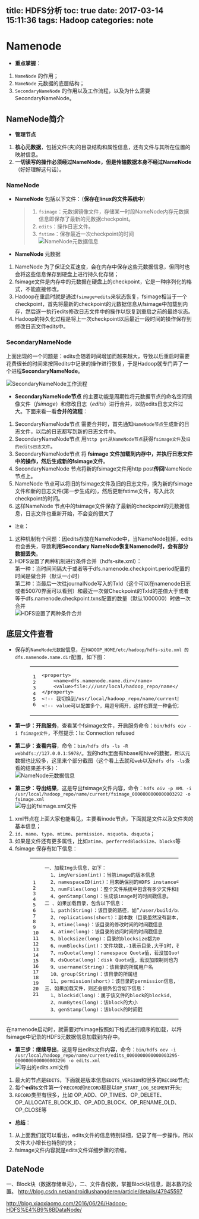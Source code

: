 title: HDFS分析
toc: true
date: 2017-03-14 15:11:36
tags: Hadoop
categories: note
---

# Namenode
<ul>
<li><strong>重点掌握</strong>：</li>
</ul>
<ol>
<li><code>NameNode</code> 的作用；</li>
<li><code>NameNode</code> 元数据的底层结构；</li>
<li><code>SecondaryNameNode</code> 的作用以及工作流程，以及为什么需要SecondaryNameNode。</li>
</ol>
<a id="more"></a>
<h2 id="NameNode简介"><a href="#NameNode简介" class="headerlink" title="NameNode简介"></a>NameNode简介</h2><ul>
<li><strong>管理节点</strong></li>
</ul>
<ol>
<li><strong>核心元数据</strong>，包括文件(夹)的目录结构和属性信息，还有文件与其所在位置的映射信息。</li>
<li><strong>一切读写的操作必须经过NameNode，但是传输数据本身不经过NameNode</strong>（好好理解这句话）。</li>
</ol>
<h3 id="NameNode"><a href="#NameNode" class="headerlink" title="NameNode"></a>NameNode</h3><ul>
<li><p><strong>NameNode</strong> 包括以下文件：（<strong>保存在linux的文件系统中</strong>）</p>
<blockquote>
<ol>
<li><code>fsimage</code>：元数据镜像文件，存储某一时段NameNode内存元数据信息即保存了最新的元数据checkpoint。</li>
<li><code>edits</code>：操作日志文件。</li>
<li><code>fstime</code>：保存最近一次checkpoint的时间<br><img src="http://img.xiaoxiaomo.com/blog%2Fimg%2F20160412193118.png" alt="NameNode元数据信息"></li>
</ol>
</blockquote>
</li>
<li><p><strong>NameNode</strong> 元数据</p>
</li>
</ul>
<ol>
<li>NameNode 为了保证交互速度，会在内存中保存这些元数据信息，但同时也会将这些信息保存到硬盘上进行持久化存储；</li>
<li>fsimage文件是内存中的元数据在硬盘上的checkpoint，它是一种序列化的格式，不能直接修改。</li>
<li>Hadoop在重启时就是通过<code>fsimage+edits</code>来状态恢复，fsimage相当于一个checkpoint，首先将最新的checkpoint的元数据信息从fsimage中加载到内存，然后逐一执行edits修改日志文件中的操作以恢复到重启之前的最终状态。</li>
<li>Hadoop的持久化过程是将上一次checkpoint以后最近一段时间的操作保存到修改日志文件edits中。</li>
</ol>
<h3 id="SecondaryNameNode"><a href="#SecondaryNameNode" class="headerlink" title="SecondaryNameNode"></a>SecondaryNameNode</h3><p>上面出现的一个问题是：edits会随着时间增加而越来越大，导致以后重启时需要花费很长的时间来按照edits中记录的操作进行恢复，于是Hadoop就专门弄了一个进程<strong>SecondaryNameNode</strong>。</p>
<p><img src="http://img.xiaoxiaomo.com/blog%2Fimg%2F20160626120418.png" alt="SecondaryNameNode工作流程"></p>
<ul>
<li><strong>SecondaryNameNode节点</strong> 的主要功能是周期性将元数据节点的命名空间镜像文件（<em>fsimage</em>）和修改日志（<em>edits</em>）进行合并，以防edits日志文件过大。下面来看一看<strong>合并的流程</strong>：</li>
</ul>
<ol>
<li>SecondaryNameNode节点 需要合并时，首先通知<code>NameNode节点</code>生成新的日志文件，以后的日志都写到新的日志文件中。</li>
<li>SecondaryNameNode节点 用<code>http get</code>从<code>NameNode节点</code>获得<code>fsimage文件</code>及<code>旧的edits日志文件</code>。</li>
<li>SecondaryNameNode节点 将 <strong>fsimage 文件加载到内存中，并执行日志文件中的操作，然后生成新的fsimage文件</strong>。</li>
<li>SecondaryNameNode 节点将新的fsimage文件用http post<strong>传回</strong>NameNode节点上。</li>
<li>NameNode 节点可以将旧的fsimage文件及旧的日志文件，换为新的fsimage文件和新的日志文件(第一步生成的)，然后更新fstime文件，写入此次checkpoint的时间。</li>
<li>这样NameNode 节点中的fsimage文件保存了最新的checkpoint的元数据信息，日志文件也重新开始，不会变的很大了</li>
</ol>
<ul>
<li><code>注意</code>：</li>
</ul>
<ol>
<li>这种机制有个问题：因edits存放在NameNode中，当NameNode挂掉，edits也会丢失，导致<strong>利用Secondary NameNode恢复Namenode时，会有部分数据丢失</strong>。</li>
<li>HDFS设置了两种机制进行条件合并（hdfs-site.xml）：<br>第一种：当时间间隔大于或者等于dfs.namenode.checkpoint.period配置的时间是做合并（默认一小时）<br>第二种：当最后一次往journalNode写入的TxId（这个可以在namenode日志或者50070界面可以看到）和最近一次做Checkpoint的TxId的差值大于或者等于dfs.namenode.checkpoint.txns配置的数量（默认1000000）时做一次合并<br><img src="http://img.xiaoxiaomo.com/blog%2Fimg%2F20160626195254.png" alt="HDFS设置了两种条件合并"></li>
</ol>
<h2 id="底层文件查看"><a href="#底层文件查看" class="headerlink" title="底层文件查看"></a>底层文件查看</h2><ul>
<li><p>保存的<code>NameNode元数据</code>信息，在<code>HADOOP_HOME/etc/hadoop/hdfs-site.xml 的 dfs.namenode.name.dir</code>配置，如下图：</p>
<figure class="highlight xml"><table><tr><td class="gutter"><pre><span class="line">1</span><br><span class="line">2</span><br><span class="line">3</span><br><span class="line">4</span><br><span class="line">5</span><br><span class="line">6</span><br></pre></td><td class="code"><pre><span class="line"><span class="tag">&lt;<span class="name">property</span>&gt;</span></span><br><span class="line">    <span class="tag">&lt;<span class="name">name</span>&gt;</span>dfs.namenode.name.dir<span class="tag">&lt;/<span class="name">name</span>&gt;</span></span><br><span class="line">    <span class="tag">&lt;<span class="name">value</span>&gt;</span>file:///usr/local/hadoop_repo/name<span class="tag">&lt;/<span class="name">value</span>&gt;</span></span><br><span class="line"><span class="tag">&lt;/<span class="name">property</span>&gt;</span></span><br><span class="line"><span class="comment">&lt;!-- 我切换到/usr/local/hadoop_repo/name/current就能查看元数据信息了 --&gt;</span></span><br><span class="line"><span class="comment">&lt;!-- value可以配置多个，用逗号隔开，这样也算是一种备份方式吧--&gt;</span></span><br></pre></td></tr></table></figure>
</li>
<li><p><strong>第一步：开启服务</strong>，查看某个fsimage文件，开启服务命令：<code>bin/hdfs oiv -i fsimage文件</code>，不然提示：ls: Connection refused</p>
</li>
<li><p><strong>第二步：查看内容</strong>，命令：<code>bin/hdfs dfs -ls -R webhdfs://127.0.0.1:5978/</code>。我的hdfs里面有hbase和hive的数据，所以元数据也比较多，这里来个部分截图（这个看上去就和<code>web</code>以及<code>hdfs dfs -ls</code>查看的结果差不多）：<br><img src="http://img.xiaoxiaomo.com/blog%2Fimg%2F20160626143146.png" alt="NameNode元数据信息"></p>
</li>
<li><p><strong>第三步：导出结果</strong>，这是导出fsimage文件内容，命令：<code>hdfs oiv -p XML -i /usr/local/hadoop_repo/name/current/fsimage_0000000000000003292 -o fsimage.xml</code><br><img src="http://img.xiaoxiaomo.com/blog%2Fimg%2F20160626174605.png" alt="导出的fsimage.xml文件"></p>
</li>
</ul>
<ol>
<li>xml节点在上面大家也能看见，主要看inode节点，下面就是文件以及文件夹的基本信息；</li>
<li><code>id</code>、<code>name</code>、<code>type</code>、<code>mtime</code>、<code>permission</code>、<code>nsquota</code>、<code>dsquota</code>；</li>
<li>如果是文件还有更多属性，比如<code>atime</code>、<code>perferredBlockSize</code>、<code>blocks</code>等</li>
<li>fsimage 保存有如下信息：<figure class="highlight c"><table><tr><td class="gutter"><pre><span class="line">1</span><br><span class="line">2</span><br><span class="line">3</span><br><span class="line">4</span><br><span class="line">5</span><br><span class="line">6</span><br><span class="line">7</span><br><span class="line">8</span><br><span class="line">9</span><br><span class="line">10</span><br><span class="line">11</span><br><span class="line">12</span><br><span class="line">13</span><br><span class="line">14</span><br><span class="line">15</span><br><span class="line">16</span><br><span class="line">17</span><br><span class="line">18</span><br><span class="line">19</span><br><span class="line">20</span><br><span class="line">21</span><br></pre></td><td class="code"><pre><span class="line">一、加载Img头信息，如下：</span><br><span class="line">  <span class="number">1</span>、imgVersion(<span class="keyword">int</span>)：当前image的版本信息</span><br><span class="line">  <span class="number">2</span>、namespaceID(<span class="keyword">int</span>)：用来确保别的HDFS instance中的datanode不会误连上当前NN。</span><br><span class="line">  <span class="number">3</span>、numFiles(<span class="keyword">long</span>)：整个文件系统中包含有多少文件和目录</span><br><span class="line">  <span class="number">4</span>、genStamp(<span class="keyword">long</span>)：生成该image时的时间戳信息。</span><br><span class="line">二 、如果加载目录，包含以下信息：</span><br><span class="line">  <span class="number">1</span>、path(String)：该目录的路径，如”/user/build/build-index”</span><br><span class="line">  <span class="number">2</span>、replications(<span class="keyword">short</span>)：副本数（目录虽然没有副本，但这里记录的目录副本数也为<span class="number">3</span>）</span><br><span class="line">  <span class="number">3</span>、mtime(<span class="keyword">long</span>)：该目录的修改时间的时间戳信息</span><br><span class="line">  <span class="number">4</span>、atime(<span class="keyword">long</span>)：该目录的访问时间的时间戳信息</span><br><span class="line">  <span class="number">5</span>、blocksize(<span class="keyword">long</span>)：目录的blocksize都为<span class="number">0</span></span><br><span class="line">  <span class="number">6</span>、numBlocks(<span class="keyword">int</span>)：文件块数,<span class="number">-1</span>表示目录,大于<span class="number">1</span>时，表示该文件对应有多个block信息</span><br><span class="line">  <span class="number">7</span>、nsQuota(<span class="keyword">long</span>)：<span class="keyword">namespace</span> Quota值，若没加Quota限制则为<span class="number">-1</span></span><br><span class="line">  <span class="number">8</span>、dsQuota(<span class="keyword">long</span>)：disk Quota值，若没加限制则也为<span class="number">-1</span></span><br><span class="line">  <span class="number">9</span>、username(String)：该目录的所属用户名</span><br><span class="line">  <span class="number">10</span>、group(String)：该目录的所属组</span><br><span class="line">  <span class="number">11</span>、permission(<span class="keyword">short</span>)：该目录的permission信息，如<span class="number">644</span>等，有一个<span class="keyword">short</span>来记录。</span><br><span class="line">三、如果加载文件，则还会额外包含如下信息：</span><br><span class="line">  <span class="number">1</span>、blockid(<span class="keyword">long</span>)：属于该文件的block的blockid，</span><br><span class="line">  <span class="number">2</span>、numBytes(<span class="keyword">long</span>)：该block的大小</span><br><span class="line">  <span class="number">3</span>、genStamp(<span class="keyword">long</span>)：该block的时间戳</span><br></pre></td></tr></table></figure>
</li>
</ol>
<p>在namenode启动时，就需要对fsimage按照如下格式进行顺序的加载，以将fsimage中记录的HDFS元数据信息加载到内存中。</p>
<ul>
<li><strong>第三步：继续导出</strong>，这是导出edits文件内容，命令：<code>bin/hdfs oev -i /usr/local/hadoop_repo/name/current/edits_0000000000000003295-0000000000000003296 -o edits.xml</code><br><img src="http://img.xiaoxiaomo.com/blog%2Fimg%2F20160626180932.png" alt="导出的edits.xml文件"></li>
</ul>
<ol>
<li>最大的节点是<code>EDITS</code>，下面就是版本信息<code>EDITS_VERSION</code>和很多的<code>RECORD</code>节点;</li>
<li>每个<strong>edits</strong>文件第一个<code>RECORD</code>的<code>RECORD</code>都是以<code>OP_START_LOG_SEGMENT</code>开头;</li>
<li><code>RECORD</code>类型有很多，比如 OP_ADD、OP_TIMES、OP_DELETE、OP_ALLOCATE_BLOCK_ID、OP_ADD_BLOCK、OP_RENAME_OLD、OP_CLOSE等</li>
</ol>
<ul>
<li><strong>总结</strong>：</li>
</ul>
<ol>
<li>从上面我们就可以看出，edits文件的信息特别详细，记录了每一步操作，所以文件大小增长也特别的快；</li>
<li>fsimage文件内容就是edits文件详细步骤的浓缩。</li>
</ol>

## DateNode
一、Block块（数据存储单元），二、文件备份数，掌握Block块信息，副本数的设置。
http://blog.csdn.net/androidlushangderen/article/details/47945597

http://blog.xiaoxiaomo.com/2016/06/26/Hadoop-HDFS%E4%B9%8BDataNode/
